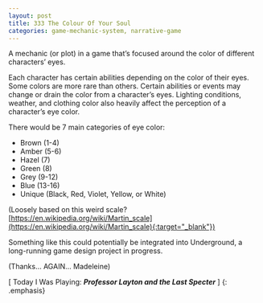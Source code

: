 ```yaml
---
layout: post
title: 333 The Colour Of Your Soul
categories: game-mechanic-system, narrative-game
---
```

A mechanic (or plot) in a game that’s focused around the color of different characters’ eyes.

Each character has certain abilities depending on the color of their eyes.  Some colors are more rare than others.  Certain abilities or events may change or drain the color from a character’s eyes.  Lighting conditions, weather, and clothing color also heavily affect the perception of a character’s eye color.

There would be 7 main categories of eye color:

- Brown (1-4)
- Amber (5-6)
- Hazel  (7)
- Green (8)
- Grey (9-12)
- Blue (13-16)
- Unique (Black, Red, Violet, Yellow, or White)

(Loosely based on this weird scale? [https://en.wikipedia.org/wiki/Martin_scale](https://en.wikipedia.org/wiki/Martin_scale){:target="_blank"})

Something like this could potentially be integrated into Underground, a long-running game design project in progress.

(Thanks… AGAIN… Madeleine)

[ Today I Was Playing: ***Professor Layton and the Last Specter*** ]
{: .emphasis}